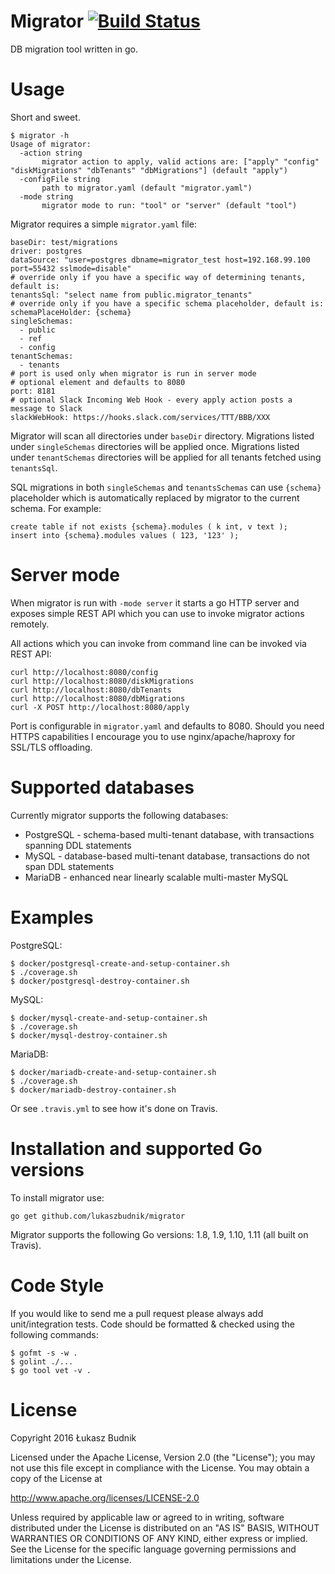 # Migrator [![Build Status](https://travis-ci.org/lukaszbudnik/migrator.svg?branch=master)](https://travis-ci.org/lukaszbudnik/migrator)

DB migration tool written in go.

# Usage

Short and sweet.

```
$ migrator -h
Usage of migrator:
  -action string
       migrator action to apply, valid actions are: ["apply" "config" "diskMigrations" "dbTenants" "dbMigrations"] (default "apply")
  -configFile string
       path to migrator.yaml (default "migrator.yaml")
  -mode string
       migrator mode to run: "tool" or "server" (default "tool")
```

Migrator requires a simple `migrator.yaml` file:

```
baseDir: test/migrations
driver: postgres
dataSource: "user=postgres dbname=migrator_test host=192.168.99.100 port=55432 sslmode=disable"
# override only if you have a specific way of determining tenants, default is:
tenantsSql: "select name from public.migrator_tenants"
# override only if you have a specific schema placeholder, default is:
schemaPlaceHolder: {schema}
singleSchemas:
  - public
  - ref
  - config
tenantSchemas:
  - tenants
# port is used only when migrator is run in server mode
# optional element and defaults to 8080
port: 8181
# optional Slack Incoming Web Hook - every apply action posts a message to Slack
slackWebHook: https://hooks.slack.com/services/TTT/BBB/XXX
```

Migrator will scan all directories under `baseDir` directory. Migrations listed under `singleSchemas` directories will be applied once. Migrations listed under `tenantSchemas` directories will be applied for all tenants fetched using `tenantsSql`.

SQL migrations in both `singleSchemas` and `tenantsSchemas` can use `{schema}` placeholder which is automatically replaced by migrator to the current schema. For example:

```
create table if not exists {schema}.modules ( k int, v text );
insert into {schema}.modules values ( 123, '123' );
```

# Server mode

When migrator is run with `-mode server` it starts a go HTTP server and exposes simple REST API which you can use to invoke migrator actions remotely.

All actions which you can invoke from command line can be invoked via REST API:

```
curl http://localhost:8080/config
curl http://localhost:8080/diskMigrations
curl http://localhost:8080/dbTenants
curl http://localhost:8080/dbMigrations
curl -X POST http://localhost:8080/apply
```

Port is configurable in `migrator.yaml` and defaults to 8080. Should you need HTTPS capabilities I encourage you to use nginx/apache/haproxy for SSL/TLS offloading.

# Supported databases

Currently migrator supports the following databases:

* PostgreSQL - schema-based multi-tenant database, with transactions spanning DDL statements
* MySQL - database-based multi-tenant database, transactions do not span DDL statements
* MariaDB - enhanced near linearly scalable multi-master MySQL

# Examples

PostgreSQL:

```
$ docker/postgresql-create-and-setup-container.sh
$ ./coverage.sh
$ docker/postgresql-destroy-container.sh
```

MySQL:

```
$ docker/mysql-create-and-setup-container.sh
$ ./coverage.sh
$ docker/mysql-destroy-container.sh
```

MariaDB:

```
$ docker/mariadb-create-and-setup-container.sh
$ ./coverage.sh
$ docker/mariadb-destroy-container.sh
```

Or see `.travis.yml` to see how it's done on Travis.

# Installation and supported Go versions

To install migrator use:

`go get github.com/lukaszbudnik/migrator`

Migrator supports the following Go versions: 1.8, 1.9, 1.10, 1.11 (all built on Travis).

# Code Style

If you would like to send me a pull request please always add unit/integration tests. Code should be formatted & checked using the following commands:

```
$ gofmt -s -w .
$ golint ./...
$ go tool vet -v .
```

# License

Copyright 2016 Łukasz Budnik

Licensed under the Apache License, Version 2.0 (the "License"); you may not use this file except in compliance with the License. You may obtain a copy of the License at

http://www.apache.org/licenses/LICENSE-2.0

Unless required by applicable law or agreed to in writing, software distributed under the License is distributed on an "AS IS" BASIS, WITHOUT WARRANTIES OR CONDITIONS OF ANY KIND, either express or implied. See the License for the specific language governing permissions and limitations under the License.
